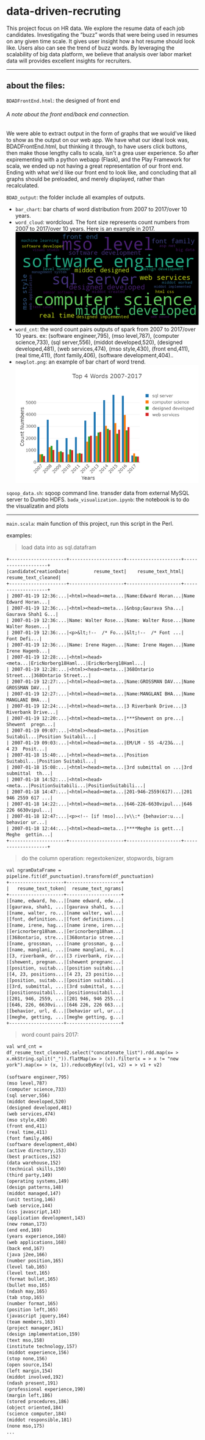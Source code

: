 # data-driven-recruting
This project focus on HR data. We explore the resume data of each job candidates. Investigating the “buzz” words that were being used in resumes on any given time scale. It gives user insight how a hot resume should look like. Users also can see the trend of buzz words. By leveraging the scalability of big data platform, we believe that analysis over labor market data will provides excellent insights for recruiters.

***

## about the files:
`BDADFrontEnd.html`: the designed of front end
###### A note about the front end/back end connection.
We were able to extract output in the form of graphs that we would've liked to show as the output on our web app. We have what our ideal look was, BDADFrontEnd.html, but thinking it through, to have users click buttons, then make those lengthy calls to scala, isn't a grea user experience. So after expirementing with a python webapp (Flask), and the Play Framework for scala, we ended up not having a great representation of our front end. Ending with what we'd like our front end to look like, and concluding that all graphs should be preloaded, and merely displayed, rather than recalculated.

`BDAD_output`: the folder include all examples of outputs.
- `bar_chart`: bar charts of word distribution from 2007 to 2017/over 10 years.
- `word_cloud`: wordcloud. The font size represents count numbers from 2007 to 2017/over 10 years. Here is an example in 2017.
![an example of bar chart of word trend](https://github.com/o9812/data-driven-recruting/blob/master/BDAD_output/word_cloud/wrd_cnt_sort_2017.png)
- `word_cnt`: the word count pairs outputs of spark from 2007 to 2017/over 10 years. ex: (software engineer,795), (mso level,787), (computer science,733), (sql server,556), (middot developed,520), (designed developed,481), (web services,474), (mso style,430), (front end,411), (real time,411), (font family,406), (software development,404)..
- `newplot.png`: an example of bar chart of word trend.  
![an example of bar chart of word trend](https://github.com/o9812/data-driven-recruting/blob/master/BDAD_output/newplot.png)

`sqoop_data.sh`: sqoop command line. transder data from external MySQL server to Dumbo HDFS.
`bada_visualization.ipynb`: the notebook is to do the visualizatin and plots
***
`main.scala`: main function of this project, run this script in the Perl.

examples:

> load data into as sql.datafram
```
+---------------------+--------------------+--------------------+--------------------+
|candidateCreationDate|         resume_text|    resume_text_html| resume_text_cleaned|
+---------------------+--------------------+--------------------+--------------------+
| 2007-01-19 12:36:...|<html><head><meta...|Name:Edward Horan...|Name Edward Horan...|
| 2007-01-19 12:36:...|<html><head><meta...|&nbsp;Gaurava Sha...|  Gaurava Shah1 G...|
| 2007-01-19 12:36:...|Name: Walter Rose...|Name: Walter Rose...|Name Walter Rosen...|
| 2007-01-19 12:36:...|<p>&lt;!--  /* Fo...|&lt;!--  /* Font ...|        Font Defi...|
| 2007-01-19 12:36:...|Name: Irene Hagen...|Name: Irene Hagen...|Name Irene Hagenb...|
| 2007-01-19 12:28:...|<html><head><meta...|EricNorberg18Haml...|EricNorberg18Haml...|
| 2007-01-19 12:28:...|<html><head><meta...|368Ontario Street...|368Ontario Street...|
| 2007-01-19 12:27:...|<html><head><meta...|Name:GROSSMAN DAV...|Name GROSSMAN DAV...|
| 2007-01-19 12:27:...|<html><head><meta...|Name:MANGLANI BHA...|Name MANGLANI BHA...|
| 2007-01-19 12:24:...|<html><head><meta...|3 Riverbank Drive...|3 Riverbank Drive...|
| 2007-01-19 12:20:...|<html><head><meta...|***Shewent on pre...|   Shewent  pregn...|
| 2007-01-19 09:07:...|<html><head><meta...|Position Suitabil...|Position Suitabil...|
| 2007-01-19 09:03:...|<html><head><meta...|EM/LM - SS -4/23&...|      4 23  Posit...|
| 2007-01-18 15:40:...|<html><head><meta...|Position Suitabil...|Position Suitabil...|
| 2007-01-18 15:08:...|<html><head><meta...|3rd submittal on ...|3rd submittal  th...|
| 2007-01-18 14:52:...|<html><head><meta...|PositionSuitabili...|PositionSuitabili...|
| 2007-01-18 14:47:...|<html><head><meta...|201-946-2559(617)...|201 946 2559 617 ...|
| 2007-01-18 14:22:...|<html><head><meta...|646-226-6630vipul...|646 226 6630vipul...|
| 2007-01-18 12:47:...|<p><!-- [if !mso]...|v\\:* {behavior:u...|      behavior ur...|
| 2007-01-18 12:44:...|<html><head><meta...|****Meghe is gett...|    Meghe  gettin...|
+---------------------+--------------------+--------------------+--------------------+
```

> do the column operation: regextokenizer, stopwords, bigram
```
val ngramDataFrame = pipeline.fit(df_punctuation).transform(df_punctuation)
+--------------------+--------------------+
|   resume_text_token|  resume_text_ngrams|
+--------------------+--------------------+
|[name, edward, ho...|[name edward, edw...|
|[gaurava, shah1, ...|[gaurava shah1, s...|
|[name, walter, ro...|[name walter, wal...|
|[font, definition...|[font definitions...|
|[name, irene, hag...|[name irene, iren...|
|[ericnorberg18ham...|[ericnorberg18ham...|
|[368ontario, stre...|[368ontario stree...|
|[name, grossman, ...|[name grossman, g...|
|[name, manglani, ...|[name manglani, m...|
|[3, riverbank, dr...|[3 riverbank, riv...|
|[shewent, pregnan...|[shewent pregnanc...|
|[position, suitab...|[position suitabi...|
|[4, 23, positions...|[4 23, 23 positio...|
|[position, suitab...|[position suitabi...|
|[3rd, submittal, ...|[3rd submittal, s...|
|[positionsuitabil...|[positionsuitabil...|
|[201, 946, 2559, ...|[201 946, 946 255...|
|[646, 226, 6630vi...|[646 226, 226 663...|
|[behavior, url, d...|[behavior url, ur...|
|[meghe, getting, ...|[meghe getting, g...|
+--------------------+--------------------+
```

> word count pairs 2017:
```
val wrd_cnt = df_resume_text_cleaned2.select("concatenate_list").rdd.map(x= > x.mkString.split("_")).flatMap(x= > (x)).filter(x = > x != "new york").map(x= > (x, 1)).reduceByKey((v1, v2) = > v1 + v2)

(software engineer,795)
(mso level,787)
(computer science,733)
(sql server,556)
(middot developed,520)
(designed developed,481)
(web services,474)
(mso style,430)
(front end,411)
(real time,411)
(font family,406)
(software development,404)
(active directory,153)
(best practices,152)
(data warehouse,152)
(technical skills,150)
(third party,149)
(operating systems,149)
(design patterns,148)
(middot managed,147)
(unit testing,146)
(web service,144)
(css javascript,143)
(application development,143)
(new roman,173)
(end end,169)
(years experience,168)
(web applications,168)
(back end,167)
(java j2ee,166)
(number position,165)
(level tab,165)
(level text,165)
(format bullet,165)
(bullet mso,165)
(ndash may,165)
(tab stop,165)
(number format,165)
(position left,165)
(javascript jquery,164)
(team members,163)
(project manager,161)
(design implementation,159)
(text mso,158)
(institute technology,157)
(middot experience,156)
(stop none,156)
(open source,154)
(left margin,154)
(middot involved,192)
(ndash present,191)
(professional experience,190)
(margin left,186)
(stored procedures,186)
(object oriented,184)
(science computer,184)
(middot responsible,181)
(none mso,175)
...
```
